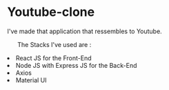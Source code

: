 # Youtube-clone

I've made that application that  ressembles to Youtube.

<ul>The Stacks I've used are : </ul>
  <li>React JS for the Front-End</li>
  <li>Node JS with Express JS for the Back-End</li>
  <li>Axios</li>
  <li>Material UI</li>

